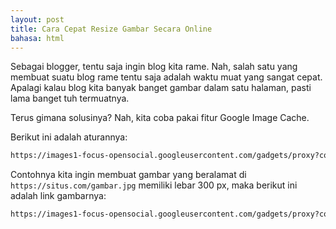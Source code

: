```yaml
---
layout: post
title: Cara Cepat Resize Gambar Secara Online
bahasa: html
---
```


Sebagai blogger, tentu saja ingin blog kita rame. Nah, salah satu yang membuat suatu blog rame tentu saja adalah waktu muat yang sangat cepat. Apalagi kalau blog kita banyak banget gambar dalam satu halaman, pasti lama banget tuh termuatnya.

Terus gimana solusinya? Nah, kita coba pakai fitur Google Image Cache.

Berikut ini adalah aturannya:

```html
https://images1-focus-opensocial.googleusercontent.com/gadgets/proxy?container=focus&resize_w={{ lebar yang diinginkan }}&url={{ link gambar }}
```

Contohnya kita ingin membuat gambar yang beralamat di `https://situs.com/gambar.jpg` memiliki lebar 300 px, maka berikut ini adalah link gambarnya:

```html
https://images1-focus-opensocial.googleusercontent.com/gadgets/proxy?container=focus&resize_w=300&url=https://situs.com/gambar.jpg
```